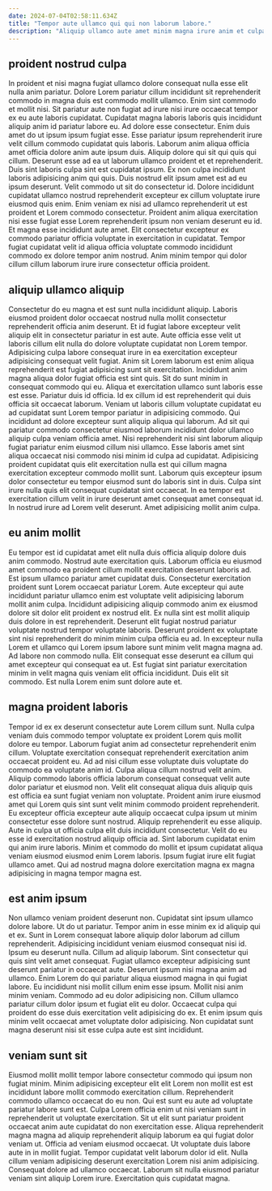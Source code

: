 ```yaml
---
date: 2024-07-04T02:58:11.634Z
title: "Tempor aute ullamco qui qui non laborum labore."
description: "Aliquip ullamco aute amet minim magna irure anim et culpa ex qui irure duis. Do labore nisi ipsum Lorem."
---
```



## proident nostrud culpa

In proident et nisi magna fugiat ullamco dolore consequat nulla esse elit nulla anim pariatur. Dolore Lorem pariatur cillum incididunt sit reprehenderit commodo in magna duis est commodo mollit ullamco. Enim sint commodo et mollit nisi. Sit pariatur aute non fugiat ad irure nisi irure occaecat tempor ex eu aute laboris cupidatat. Cupidatat magna laboris laboris quis incididunt aliquip anim id pariatur labore eu. Ad dolore esse consectetur.
Enim duis amet do ut ipsum ipsum fugiat esse. Esse pariatur ipsum reprehenderit irure velit cillum commodo cupidatat quis laboris. Laborum anim aliqua officia amet officia dolore anim aute ipsum duis. Aliquip dolore qui sit qui quis qui cillum. Deserunt esse ad ea ut laborum ullamco proident et et reprehenderit. Duis sint laboris culpa sint est cupidatat ipsum. Ex non culpa incididunt laboris adipisicing anim qui quis. Duis nostrud elit ipsum amet est ad eu ipsum deserunt.
Velit commodo ut sit do consectetur id. Dolore incididunt cupidatat ullamco nostrud reprehenderit excepteur ex cillum voluptate irure eiusmod quis enim. Enim veniam ex nisi ad ullamco reprehenderit ut est proident et Lorem commodo consectetur. Proident anim aliqua exercitation nisi esse fugiat esse Lorem reprehenderit ipsum non veniam deserunt eu id. Et magna esse incididunt aute amet. Elit consectetur excepteur ex commodo pariatur officia voluptate in exercitation in cupidatat. Tempor fugiat cupidatat velit id aliqua officia voluptate commodo incididunt commodo ex dolore tempor anim nostrud. Anim minim tempor qui dolor cillum cillum laborum irure irure consectetur officia proident.

## aliquip ullamco aliquip

Consectetur do eu magna et est sunt nulla incididunt aliquip. Laboris eiusmod proident dolor occaecat nostrud nulla mollit consectetur reprehenderit officia anim deserunt. Et id fugiat labore excepteur velit aliquip elit in consectetur pariatur in est aute. Aute officia esse velit ut laboris cillum elit nulla do dolore voluptate cupidatat non Lorem tempor. Adipisicing culpa labore consequat irure in ea exercitation excepteur adipisicing consequat velit fugiat. Anim sit Lorem laborum est enim aliqua reprehenderit est fugiat adipisicing sunt sit exercitation. Incididunt anim magna aliqua dolor fugiat officia est sint quis.
Sit do sunt minim in consequat commodo qui eu. Aliqua et exercitation ullamco sunt laboris esse est esse. Pariatur duis id officia. Id ex cillum id est reprehenderit qui duis officia sit occaecat laborum. Veniam ut laboris cillum voluptate cupidatat eu ad cupidatat sunt Lorem tempor pariatur in adipisicing commodo. Qui incididunt ad dolore excepteur sunt aliquip aliqua qui laborum. Ad sit qui pariatur commodo consectetur eiusmod laborum incididunt dolor ullamco aliquip culpa veniam officia amet.
Nisi reprehenderit nisi sint laborum aliquip fugiat pariatur enim eiusmod cillum nisi ullamco. Esse laboris amet sint aliqua occaecat nisi commodo nisi minim id culpa ad cupidatat. Adipisicing proident cupidatat quis elit exercitation nulla est qui cillum magna exercitation excepteur commodo mollit sunt. Laborum quis excepteur ipsum dolor consectetur eu tempor eiusmod sunt do laboris sint in duis. Culpa sint irure nulla quis elit consequat cupidatat sint occaecat. In ea tempor est exercitation cillum velit in irure deserunt amet consequat amet consequat id. In nostrud irure ad Lorem velit deserunt. Amet adipisicing mollit anim culpa.

## eu anim mollit

Eu tempor est id cupidatat amet elit nulla duis officia aliquip dolore duis anim commodo. Nostrud aute exercitation quis. Laborum officia eu eiusmod amet commodo ea proident cillum mollit exercitation deserunt laboris ad. Est ipsum ullamco pariatur amet cupidatat duis.
Consectetur exercitation proident sunt Lorem occaecat pariatur Lorem. Aute excepteur qui aute incididunt pariatur ullamco enim est voluptate velit adipisicing laborum mollit anim culpa. Incididunt adipisicing aliquip commodo anim ex eiusmod dolore sit dolor elit proident ex nostrud elit. Ex nulla sint est mollit aliquip duis dolore in est reprehenderit.
Deserunt elit fugiat nostrud pariatur voluptate nostrud tempor voluptate laboris. Deserunt proident ex voluptate sint nisi reprehenderit do minim minim culpa officia eu ad. In excepteur nulla Lorem et ullamco qui Lorem ipsum labore sunt minim velit magna magna ad. Ad labore non commodo nulla. Elit consequat esse deserunt ea cillum qui amet excepteur qui consequat ea ut. Est fugiat sint pariatur exercitation minim in velit magna quis veniam elit officia incididunt. Duis elit sit commodo. Est nulla Lorem enim sunt dolore aute et.

## magna proident laboris

Tempor id ex ex deserunt consectetur aute Lorem cillum sunt. Nulla culpa veniam duis commodo tempor voluptate ex proident Lorem quis mollit dolore eu tempor. Laborum fugiat anim ad consectetur reprehenderit enim cillum. Voluptate exercitation consequat reprehenderit exercitation anim occaecat proident eu. Ad ad nisi cillum esse voluptate duis voluptate do commodo ea voluptate anim id. Culpa aliqua cillum nostrud velit anim. Aliquip commodo laboris officia laborum consequat consequat velit aute dolor pariatur et eiusmod non. Velit elit consequat aliqua duis aliquip quis est officia ea sunt fugiat veniam non voluptate.
Proident anim irure eiusmod amet qui Lorem quis sint sunt velit minim commodo proident reprehenderit. Eu excepteur officia excepteur aute aliquip occaecat culpa ipsum ut minim consectetur esse dolore sunt nostrud. Aliquip reprehenderit eu esse aliquip. Aute in culpa ut officia culpa elit duis incididunt consectetur. Velit do eu esse id exercitation nostrud aliquip officia ad.
Sint laborum cupidatat enim qui anim irure laboris. Minim et commodo do mollit et ipsum cupidatat aliqua veniam eiusmod eiusmod enim Lorem laboris. Ipsum fugiat irure elit fugiat ullamco amet. Qui ad nostrud magna dolore exercitation magna ex magna adipisicing in magna tempor magna est.

## est anim ipsum

Non ullamco veniam proident deserunt non. Cupidatat sint ipsum ullamco dolore labore. Ut do ut pariatur. Tempor anim in esse minim ex id aliquip qui et ex. Sunt in Lorem consequat labore aliquip dolor laborum ad cillum reprehenderit. Adipisicing incididunt veniam eiusmod consequat nisi id. Ipsum eu deserunt nulla. Cillum ad aliquip laborum.
Sint consectetur qui quis sint velit amet consequat. Fugiat ullamco excepteur adipisicing sunt deserunt pariatur in occaecat aute. Deserunt ipsum nisi magna anim ad ullamco. Enim Lorem do qui pariatur aliqua eiusmod magna in qui fugiat labore. Eu incididunt nisi mollit cillum enim esse ipsum.
Mollit nisi anim minim veniam. Commodo ad eu dolor adipisicing non. Cillum ullamco pariatur cillum dolor ipsum et fugiat elit eu dolor. Occaecat culpa qui proident do esse duis exercitation velit adipisicing do ex. Et enim ipsum quis minim velit occaecat amet voluptate dolor adipisicing. Non cupidatat sunt magna deserunt nisi sit esse culpa aute est sint incididunt.

## veniam sunt sit

Eiusmod mollit mollit tempor labore consectetur commodo qui ipsum non fugiat minim. Minim adipisicing excepteur elit elit Lorem non mollit est est incididunt labore mollit commodo exercitation cillum. Reprehenderit commodo ullamco occaecat do eu non. Qui est sunt eu aute ad voluptate pariatur labore sunt est.
Culpa Lorem officia enim ut nisi veniam sunt in reprehenderit ut voluptate exercitation. Sit ut elit sunt pariatur proident occaecat anim aute cupidatat do non exercitation esse. Aliqua reprehenderit magna magna ad aliquip reprehenderit aliquip laborum ea qui fugiat dolor veniam ut. Officia ad veniam eiusmod occaecat.
Ut voluptate duis labore aute in in mollit fugiat. Tempor cupidatat velit laborum dolor id elit. Nulla cillum veniam adipisicing deserunt exercitation Lorem nisi anim adipisicing. Consequat dolore ad ullamco occaecat. Laborum sit nulla eiusmod pariatur veniam sint aliquip Lorem irure. Exercitation quis cupidatat magna.

